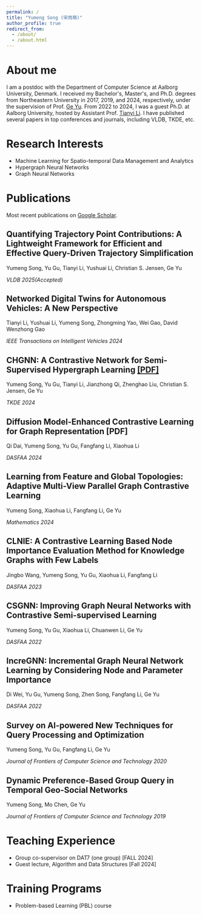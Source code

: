 ```yaml
---
permalink: /
title: "Yumeng Song (宋雨萌)"
author_profile: true
redirect_from: 
  - /about/
  - /about.html
---
```


About me
======

   I am a postdoc with the Department of Computer Science at Aalborg University, Denmark. I received my Bachelor's, Master's, and Ph.D. degrees from Northeastern University in 2017, 2019, and 2024, respectively, under the supervision of Prof. [Ge Yu](http://faculty.neu.edu.cn/yuge/en/index.html). From 2022 to 2024, I was a guest Ph.D. at Aalborg University, hosted by Assistant Prof. [Tianyi Li](http://tianyili.site/).  I have published several papers in top conferences and journals, including VLDB, TKDE, etc.



Research Interests
======

  * Machine Learning for Spatio-temporal Data Management and Analytics
  * Hypergraph Neural Networks
  * Graph Neural Networks

Publications
======
Most recent publications on [Google Scholar](https://scholar.google.com/citations?user=4d_LdhQAAAAJ&hl=en).

## Quantifying Trajectory Point Contributions: A Lightweight Framework for Efficient and Effective Query-Driven Trajectory Simplification

Yumeng Song, Yu Gu, Tianyi Li, Yushuai Li, Christian S. Jensen, Ge Yu

_VLDB 2025(Accepted)_

## Networked Digital Twins for Autonomous Vehicles: A New Perspective

Tianyi Li, Yushuai Li, Yumeng Song, Zhongming Yao, Wei Gao, David Wenzhong Gao

_IEEE Transactions on Intelligent Vehicles 2024_


## CHGNN: A Contrastive Network for Semi-Supervised Hypergraph Learning [\[PDF\]](https://ieeexplore.ieee.org/stamp/stamp.jsp?arnumber=10478209)

Yumeng Song, Yu Gu, Tianyi Li, Jianzhong Qi, Zhenghao Liu, Christian S. Jensen, Ge Yu

_TKDE 2024_

## Diffusion Model-Enhanced Contrastive Learning for Graph Representation [PDF]

Qi Dai, Yumeng Song, Yu Gu, Fangfang Li, Xiaohua Li

_DASFAA 2024_

## Learning from Feature and Global Topologies: Adaptive Multi-View Parallel Graph Contrastive Learning 

Yumeng Song, Xiaohua Li, Fangfang Li,  Ge Yu

_Mathematics 2024_

## CLNIE: A Contrastive Learning Based Node Importance Evaluation Method for Knowledge Graphs with Few Labels 

Jingbo Wang, Yumeng Song, Yu Gu, Xiaohua Li,  Fangfang Li

_DASFAA 2023_

## CSGNN: Improving Graph Neural Networks with Contrastive Semi-supervised Learning 

Yumeng Song, Yu Gu, Xiaohua Li, Chuanwen Li, Ge Yu

_DASFAA 2022_

## IncreGNN: Incremental Graph Neural Network Learning by Considering Node and Parameter Importance 

Di Wei, Yu Gu, Yumeng Song, Zhen Song, Fangfang Li, Ge Yu

_DASFAA 2022_

## Survey on AI-powered New Techniques for Query Processing and Optimization 

Yumeng Song, Yu Gu, Fangfang Li, Ge Yu

_Journal of Frontiers of Computer Science and Technology 2020_

## Dynamic Preference-Based Group Query in Temporal Geo-Social Networks

Yumeng Song, Mo Chen, Ge Yu

_Journal of Frontiers of Computer Science and Technology 2019_


Teaching Experience
======
* Group co-supervisor on DAT7 (one group)  \[FALL 2024\]
* Guest lecture, Algorithm and Data Structures \[Fall 2024\]
  
Training Programs
=====
*  Problem-based Learning (PBL) course

